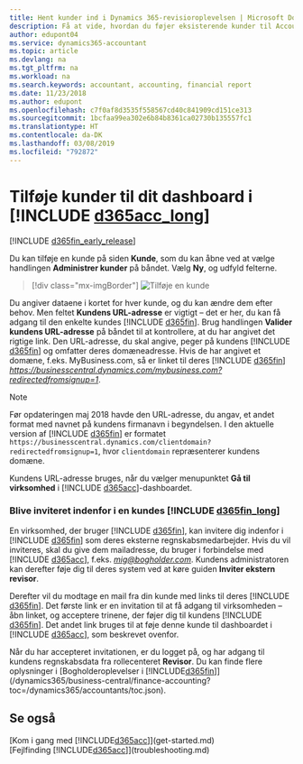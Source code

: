 ```yaml
---
title: Hent kunder ind i Dynamics 365-revisioroplevelsen | Microsoft Docs
description: Få at vide, hvordan du føjer eksisterende kunder til Accountant Hub til Dynamics 365.
author: edupont04
ms.service: dynamics365-accountant
ms.topic: article
ms.devlang: na
ms.tgt_pltfrm: na
ms.workload: na
ms.search.keywords: accountant, accounting, financial report
ms.date: 11/23/2018
ms.author: edupont
ms.openlocfilehash: c7f0af8d3535f558567cd40c841909cd151ce313
ms.sourcegitcommit: 1bcfaa99ea302e6b84b8361ca02730b135557fc1
ms.translationtype: HT
ms.contentlocale: da-DK
ms.lasthandoff: 03/08/2019
ms.locfileid: "792872"
---
```

# <a name="add-clients-to-your-dashboard-in-include-d365acclongincludesd365acclongmdmd"></a>Tilføje kunder til dit dashboard i [!INCLUDE [d365acc_long](includes/d365acc_long_md.md)]
[!INCLUDE [d365fin_early_release](includes/d365fin_early_release.md.md)]

Du kan tilføje en kunde på siden **Kunde**, som du kan åbne ved at vælge handlingen **Administrer kunder** på båndet. Vælg **Ny**, og udfyld felterne.  

> [!div class="mx-imgBorder"]
> ![Tilføje en kunde](./media/accountant-add-client/manage-client.png)

Du angiver dataene i kortet for hver kunde, og du kan ændre dem efter behov. Men feltet **Kundens URL-adresse** er vigtigt – det er her, du kan få adgang til den enkelte kundes [!INCLUDE [d365fin](includes/d365fin_md.md)]. Brug handlingen **Valider kundens URL-adresse** på båndet til at kontrollere, at du har angivet det rigtige link. Den URL-adresse, du skal angive, peger på kundens [!INCLUDE [d365fin](includes/d365fin_md.md)] og omfatter deres domæneadresse. Hvis de har angivet et domæne, f.eks. MyBusiness.com, så er linket til deres [!INCLUDE [d365fin](includes/d365fin_md.md)] *https://businesscentral.dynamics.com/mybusiness.com?redirectedfromsignup=1*.  

> [!NOTE]
>  Før opdateringen maj 2018 havde den URL-adresse, du angav, et andet format med navnet på kundens firmanavn i begyndelsen. I den aktuelle version af [!INCLUDE [d365fin](includes/d365fin_md.md)] er formatet ```https://businesscentral.dynamics.com/clientdomain?redirectedfromsignup=1```, hvor ```clientdomain``` repræsenterer kundens domæne.  

Kundens URL-adresse bruges, når du vælger menupunktet **Gå til virksomhed** i [!INCLUDE [d365acc](includes/d365acc_md.md)]-dashboardet.  

### <a name="get-invited-to-a-clients-include-d365finlongincludesd365finlongmdmd"></a>Blive inviteret indenfor i en kundes [!INCLUDE [d365fin_long](includes/d365fin_long_md.md)]
En virksomhed, der bruger [!INCLUDE [d365fin](includes/d365fin_md.md)], kan invitere dig indenfor i [!INCLUDE [d365fin](includes/d365fin_md.md)] som deres eksterne regnskabsmedarbejder. Hvis du vil inviteres, skal du give dem mailadresse, du bruger i forbindelse med [!INCLUDE [d365acc](includes/d365acc_md.md)], f.eks. <em>mig@bogholder.com</em>. Kundens administratoren kan derefter føje dig til deres system ved at køre guiden **Inviter ekstern revisor**.  

Derefter vil du modtage en mail fra din kunde med links til deres [!INCLUDE [d365fin](includes/d365fin_md.md)]. Det første link er en invitation til at få adgang til virksomheden – åbn linket, og acceptere trinene, der føjer dig til kundens [!INCLUDE [d365fin](includes/d365fin_md.md)]. Det andet link bruges til at føje denne kunde til dashboardet i [!INCLUDE [d365acc](includes/d365acc_md.md)], som beskrevet ovenfor.  

Når du har accepteret invitationen, er du logget på, og har adgang til kundens regnskabsdata fra rollecenteret **Revisor**. Du kan finde flere oplysninger i [Bogholderoplevelser i [!INCLUDE[d365fin](includes/d365fin_md.md)]](/dynamics365/business-central/finance-accounting?toc=/dynamics365/accountants/toc.json).  

## <a name="see-also"></a>Se også
[Kom i gang med [!INCLUDE[d365acc](includes/d365acc_md.md)]](get-started.md)  
[Fejlfinding [!INCLUDE[d365acc](includes/d365acc_md.md)]](troubleshooting.md)  
